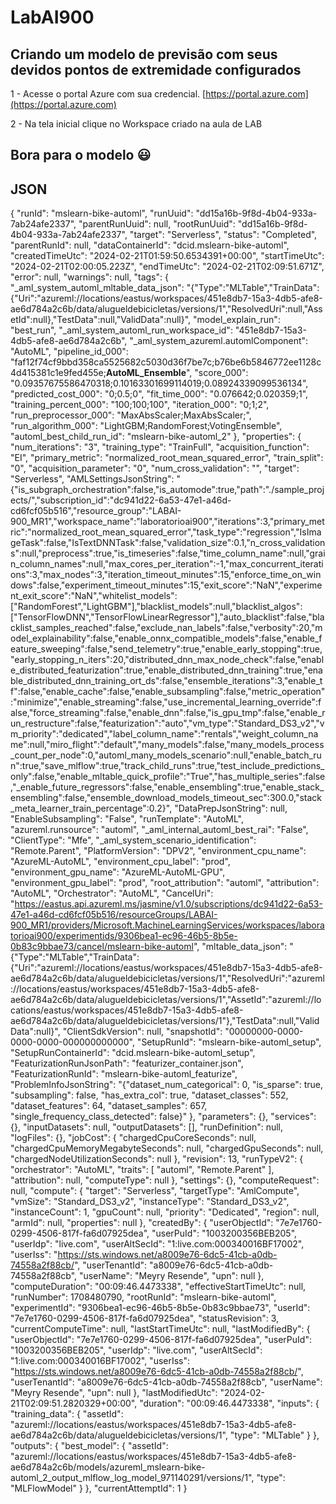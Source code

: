 # LabAI900

## Criando um modelo de previsão com seus devidos pontos de extremidade configurados

1 - Acesse o portal Azure com sua credencial. [https://portal.azure.com](https://portal.azure.com)

2 - Na tela inicial clique no Workspace criado na aula de LAB

## Bora para o modelo 😃

## JSON
{
    "runId": "mslearn-bike-automl",
    "runUuid": "dd15a16b-9f8d-4b04-933a-7ab24afe2337",
    "parentRunUuid": null,
    "rootRunUuid": "dd15a16b-9f8d-4b04-933a-7ab24afe2337",
    "target": "Serverless",
    "status": "Completed",
    "parentRunId": null,
    "dataContainerId": "dcid.mslearn-bike-automl",
    "createdTimeUtc": "2024-02-21T01:59:50.6534391+00:00",
    "startTimeUtc": "2024-02-21T02:00:05.223Z",
    "endTimeUtc": "2024-02-21T02:09:51.671Z",
    "error": null,
    "warnings": null,
    "tags": {
        "_aml_system_automl_mltable_data_json": "{\"Type\":\"MLTable\",\"TrainData\":{\"Uri\":\"azureml://locations/eastus/workspaces/451e8db7-15a3-4db5-afe8-ae6d784a2c6b/data/alugueldebicicletas/versions/1\",\"ResolvedUri\":null,\"AssetId\":null},\"TestData\":null,\"ValidData\":null}",
        "model_explain_run": "best_run",
        "_aml_system_automl_run_workspace_id": "451e8db7-15a3-4db5-afe8-ae6d784a2c6b",
        "_aml_system_azureml.automlComponent": "AutoML",
        "pipeline_id_000": "faf12f74cf9bbd358ca5525682c5030d36f7be7c;b76be6b5846772ee1128c4d415381c1e9fed455e;__AutoML_Ensemble__",
        "score_000": "0.09357675586470318;0.10163301699114019;0.08924339099536134",
        "predicted_cost_000": "0;0.5;0",
        "fit_time_000": "0.076642;0.020359;1",
        "training_percent_000": "100;100;100",
        "iteration_000": "0;1;2",
        "run_preprocessor_000": "MaxAbsScaler;MaxAbsScaler;",
        "run_algorithm_000": "LightGBM;RandomForest;VotingEnsemble",
        "automl_best_child_run_id": "mslearn-bike-automl_2"
    },
    "properties": {
        "num_iterations": "3",
        "training_type": "TrainFull",
        "acquisition_function": "EI",
        "primary_metric": "normalized_root_mean_squared_error",
        "train_split": "0",
        "acquisition_parameter": "0",
        "num_cross_validation": "",
        "target": "Serverless",
        "AMLSettingsJsonString": "{\"is_subgraph_orchestration\":false,\"is_automode\":true,\"path\":\"./sample_projects/\",\"subscription_id\":\"dc941d22-6a53-47e1-a46d-cd6fcf05b516\",\"resource_group\":\"LABAI-900_MR1\",\"workspace_name\":\"laboratorioai900\",\"iterations\":3,\"primary_metric\":\"normalized_root_mean_squared_error\",\"task_type\":\"regression\",\"IsImageTask\":false,\"IsTextDNNTask\":false,\"validation_size\":0.1,\"n_cross_validations\":null,\"preprocess\":true,\"is_timeseries\":false,\"time_column_name\":null,\"grain_column_names\":null,\"max_cores_per_iteration\":-1,\"max_concurrent_iterations\":3,\"max_nodes\":3,\"iteration_timeout_minutes\":15,\"enforce_time_on_windows\":false,\"experiment_timeout_minutes\":15,\"exit_score\":\"NaN\",\"experiment_exit_score\":\"NaN\",\"whitelist_models\":[\"RandomForest\",\"LightGBM\"],\"blacklist_models\":null,\"blacklist_algos\":[\"TensorFlowDNN\",\"TensorFlowLinearRegressor\"],\"auto_blacklist\":false,\"blacklist_samples_reached\":false,\"exclude_nan_labels\":false,\"verbosity\":20,\"model_explainability\":false,\"enable_onnx_compatible_models\":false,\"enable_feature_sweeping\":false,\"send_telemetry\":true,\"enable_early_stopping\":true,\"early_stopping_n_iters\":20,\"distributed_dnn_max_node_check\":false,\"enable_distributed_featurization\":true,\"enable_distributed_dnn_training\":true,\"enable_distributed_dnn_training_ort_ds\":false,\"ensemble_iterations\":3,\"enable_tf\":false,\"enable_cache\":false,\"enable_subsampling\":false,\"metric_operation\":\"minimize\",\"enable_streaming\":false,\"use_incremental_learning_override\":false,\"force_streaming\":false,\"enable_dnn\":false,\"is_gpu_tmp\":false,\"enable_run_restructure\":false,\"featurization\":\"auto\",\"vm_type\":\"Standard_DS3_v2\",\"vm_priority\":\"dedicated\",\"label_column_name\":\"rentals\",\"weight_column_name\":null,\"miro_flight\":\"default\",\"many_models\":false,\"many_models_process_count_per_node\":0,\"automl_many_models_scenario\":null,\"enable_batch_run\":true,\"save_mlflow\":true,\"track_child_runs\":true,\"test_include_predictions_only\":false,\"enable_mltable_quick_profile\":\"True\",\"has_multiple_series\":false,\"_enable_future_regressors\":false,\"enable_ensembling\":true,\"enable_stack_ensembling\":false,\"ensemble_download_models_timeout_sec\":300.0,\"stack_meta_learner_train_percentage\":0.2}",
        "DataPrepJsonString": null,
        "EnableSubsampling": "False",
        "runTemplate": "AutoML",
        "azureml.runsource": "automl",
        "_aml_internal_automl_best_rai": "False",
        "ClientType": "Mfe",
        "_aml_system_scenario_identification": "Remote.Parent",
        "PlatformVersion": "DPV2",
        "environment_cpu_name": "AzureML-AutoML",
        "environment_cpu_label": "prod",
        "environment_gpu_name": "AzureML-AutoML-GPU",
        "environment_gpu_label": "prod",
        "root_attribution": "automl",
        "attribution": "AutoML",
        "Orchestrator": "AutoML",
        "CancelUri": "https://eastus.api.azureml.ms/jasmine/v1.0/subscriptions/dc941d22-6a53-47e1-a46d-cd6fcf05b516/resourceGroups/LABAI-900_MR1/providers/Microsoft.MachineLearningServices/workspaces/laboratorioai900/experimentids/9306bea1-ec96-46b5-8b5e-0b83c9bbae73/cancel/mslearn-bike-automl",
        "mltable_data_json": "{\"Type\":\"MLTable\",\"TrainData\":{\"Uri\":\"azureml://locations/eastus/workspaces/451e8db7-15a3-4db5-afe8-ae6d784a2c6b/data/alugueldebicicletas/versions/1\",\"ResolvedUri\":\"azureml://locations/eastus/workspaces/451e8db7-15a3-4db5-afe8-ae6d784a2c6b/data/alugueldebicicletas/versions/1\",\"AssetId\":\"azureml://locations/eastus/workspaces/451e8db7-15a3-4db5-afe8-ae6d784a2c6b/data/alugueldebicicletas/versions/1\"},\"TestData\":null,\"ValidData\":null}",
        "ClientSdkVersion": null,
        "snapshotId": "00000000-0000-0000-0000-000000000000",
        "SetupRunId": "mslearn-bike-automl_setup",
        "SetupRunContainerId": "dcid.mslearn-bike-automl_setup",
        "FeaturizationRunJsonPath": "featurizer_container.json",
        "FeaturizationRunId": "mslearn-bike-automl_featurize",
        "ProblemInfoJsonString": "{\"dataset_num_categorical\": 0, \"is_sparse\": true, \"subsampling\": false, \"has_extra_col\": true, \"dataset_classes\": 552, \"dataset_features\": 64, \"dataset_samples\": 657, \"single_frequency_class_detected\": false}"
    },
    "parameters": {},
    "services": {},
    "inputDatasets": null,
    "outputDatasets": [],
    "runDefinition": null,
    "logFiles": {},
    "jobCost": {
        "chargedCpuCoreSeconds": null,
        "chargedCpuMemoryMegabyteSeconds": null,
        "chargedGpuSeconds": null,
        "chargedNodeUtilizationSeconds": null
    },
    "revision": 13,
    "runTypeV2": {
        "orchestrator": "AutoML",
        "traits": [
            "automl",
            "Remote.Parent"
        ],
        "attribution": null,
        "computeType": null
    },
    "settings": {},
    "computeRequest": null,
    "compute": {
        "target": "Serverless",
        "targetType": "AmlCompute",
        "vmSize": "Standard_DS3_v2",
        "instanceType": "Standard_DS3_v2",
        "instanceCount": 1,
        "gpuCount": null,
        "priority": "Dedicated",
        "region": null,
        "armId": null,
        "properties": null
    },
    "createdBy": {
        "userObjectId": "7e7e1760-0299-4506-817f-fa6d07925dea",
        "userPuId": "1003200356BEB205",
        "userIdp": "live.com",
        "userAltSecId": "1:live.com:000340016BF17002",
        "userIss": "https://sts.windows.net/a8009e76-6dc5-41cb-a0db-74558a2f88cb/",
        "userTenantId": "a8009e76-6dc5-41cb-a0db-74558a2f88cb",
        "userName": "Meyry Resende",
        "upn": null
    },
    "computeDuration": "00:09:46.4473338",
    "effectiveStartTimeUtc": null,
    "runNumber": 1708480790,
    "rootRunId": "mslearn-bike-automl",
    "experimentId": "9306bea1-ec96-46b5-8b5e-0b83c9bbae73",
    "userId": "7e7e1760-0299-4506-817f-fa6d07925dea",
    "statusRevision": 3,
    "currentComputeTime": null,
    "lastStartTimeUtc": null,
    "lastModifiedBy": {
        "userObjectId": "7e7e1760-0299-4506-817f-fa6d07925dea",
        "userPuId": "1003200356BEB205",
        "userIdp": "live.com",
        "userAltSecId": "1:live.com:000340016BF17002",
        "userIss": "https://sts.windows.net/a8009e76-6dc5-41cb-a0db-74558a2f88cb/",
        "userTenantId": "a8009e76-6dc5-41cb-a0db-74558a2f88cb",
        "userName": "Meyry Resende",
        "upn": null
    },
    "lastModifiedUtc": "2024-02-21T02:09:51.2820329+00:00",
    "duration": "00:09:46.4473338",
    "inputs": {
        "training_data": {
            "assetId": "azureml://locations/eastus/workspaces/451e8db7-15a3-4db5-afe8-ae6d784a2c6b/data/alugueldebicicletas/versions/1",
            "type": "MLTable"
        }
    },
    "outputs": {
        "best_model": {
            "assetId": "azureml://locations/eastus/workspaces/451e8db7-15a3-4db5-afe8-ae6d784a2c6b/models/azureml_mslearn-bike-automl_2_output_mlflow_log_model_971140291/versions/1",
            "type": "MLFlowModel"
        }
    },
    "currentAttemptId": 1
}
